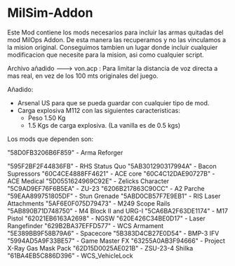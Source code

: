 # MilSim-Addon

Este Mod contiene los mods necesarios para incluir las armas quitadas del mod MilOps Addon. De esta manera las recuperamos y no las vinculamos a la mision original. Conseguimos tambien un lugar donde incluir cualquier modificacion que necesite para la mision, asi como cualquier script.

Archivo añadido ---> von.acp : Para limitar la distancia de voz directa a mas real, en vez de los 100 mts originales del juego.

Añadido:
- Arsenal US para que se pueda guardar con cualquier tipo de mod.
- Carga explosiva M112 con las siguientes caracteristicas:
  - Peso 1.50 Kg
  - 1.5 Kgs de carga explosiva. (La vanilla es de 0.5 kgs) 

Los mods que dependen son:

"58D0FB3206B6F859" - Arma Reforger

"595F2BF2F44836FB" - RHS Status Quo
"5AB301290317994A" - Bacon Supressors
"60C4CE4888FF4621" - ACE core
"60C4C12DAE90727B" - ACE Medical
"5D0551624969C92E" - Zelicks Character
"5C9AD9EF76F6B5EA" - ZU-23
"6206B217863C90CC" - A2 Parche 
"59EAA899751805DF" - Stun Grenade
"5ABD0CB57F7E9EB1" - RIS Laser Attachments
"5AF6E0F075D79473" - M249 Scope Rails
"5AB890B71D748750" - M4 Block II and URG-I
"5CA6BA2F63DE1174" - M17 Pistol
"62021EB6163A2698" - NGSW
"620E426C34BE0D17" - Laser Rangefinder
"629B2BA37EFFD577" - WCS Armament
"5E389BB9F58B79A6" - Spacecore
"5B383D4CB27E0D54" - BMP-3 IFV
"5994AD5A9F33BE57" - Game Master FX
"63255A0AB3F94666" - Project X-Ray Gas Mask Pack
"62D15D0025AE021B" - ZSU-23-4 Shilka
"61BA4EB5C886D396" - WCS_VehicleLock
